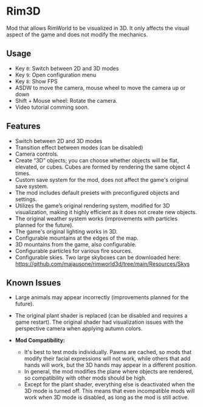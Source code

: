 # Rim3D

Mod that allows RimWorld to be visualized in 3D. It only affects the visual aspect of the game and does not modify the mechanics.

## Usage
- Key `0`: Switch between 2D and 3D modes
- Key `9`: Open configuration menu
- Key `8`: Show FPS
- ASDW to move the camera, mouse wheel to move the camera up or down
- Shift + Mouse wheel: Rotate the camera.
- Video tutorial comming soon.

## Features

- Switch between 2D and 3D modes
- Transition effect between modes (can be disabled)
- Camera controls.
- Create “3D” objects; you can choose whether objects will be flat, elevated, or cubes. Cubes are formed by rendering the same object 4 times.
- Custom save system for the mod, does not affect the game's original save system.
- The mod includes default presets with preconfigured objects and settings.
- Utilizes the game’s original rendering system, modified for 3D visualization, making it highly efficient as it does not create new objects.
- The original weather system works (improvements with particles planned for the future).
- The game's original lighting works in 3D.
- Configurable mountains at the edges of the map.
- 3D mountains from the game, also configurable.
- Configurable particles for various fire sources.
- Configurable skies. Two large skyboxes can be downloaded here:  
  https://github.com/majausone/rimworld3d/tree/main/Resources/Skys

## Known Issues

- Large animals may appear incorrectly (improvements planned for the future).
- The original plant shader is replaced (can be disabled and requires a game restart). The original shader had visualization issues with the perspective camera when applying autumn colors.

- **Mod Compatibility:**
  - It's best to test mods individually. Pawns are cached, so mods that modify their facial expressions will not work, while others that add hands will work, but the 3D hands may appear in a different position.
  - In general, the mod modifies the plane where objects are rendered, so compatibility with other mods should be high.
  - Except for the plant shader, everything else is deactivated when the 3D mode is turned off. This means that even incompatible mods will work when 3D mode is disabled, as long as the mod is still active.
